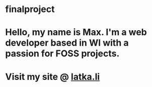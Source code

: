 # finalproject
# Hello, my name is Max. I'm a web developer based in WI with a passion for FOSS projects.
# Visit my site @ [latka.li](https://latka.li)
